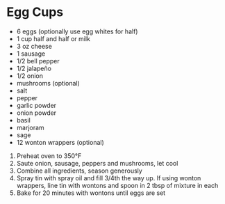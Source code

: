 # Egg Cups

* 6 eggs (optionally use egg whites for half)
* 1 cup half and half or milk
* 3 oz cheese
* 1 sausage
* 1/2 bell pepper
* 1/2 jalapeño
* 1/2 onion
* mushrooms (optional)
* salt
* pepper
* garlic powder
* onion powder
* basil
* marjoram
* sage
* 12 wonton wrappers (optional)

1. Preheat oven to 350°F
1. Saute onion, sausage, peppers and mushrooms, let cool
1. Combine all ingredients, season generously
1. Spray tin with spray oil and fill 3/4th the way up. If using wonton wrappers, line tin with wontons and spoon in 2 tbsp of mixture in each
1. Bake for 20 minutes with wontons until eggs are set

